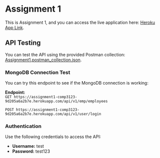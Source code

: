 # Assignment 1

This is Assignment 1, and you can access the live application here: [Heroku App Link](https://assignment1-comp3123-9d205a6a2b7e.herokuapp.com/).

## API Testing

You can test the API using the provided Postman collection: [Assignment1.postman_collection.json](./Assignment1.postman_collection.json).

### MongoDB Connection Test

You can try this endpoint to see if the MongoDB connection is working:

**Endpoint:**  
`GET https://assignment1-comp3123-9d205a6a2b7e.herokuapp.com/api/v1/emp/employees`

`POST https://assignment1-comp3123-9d205a6a2b7e.herokuapp.com/api/v1/user/login`

### Authentication

Use the following credentials to access the API:

- **Username:** test  
- **Password:** test123  

